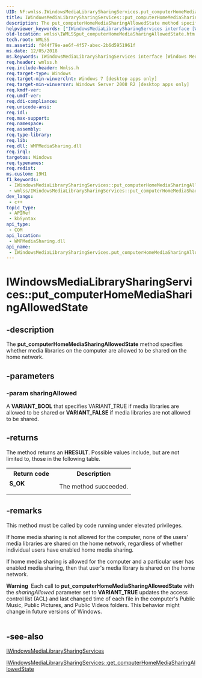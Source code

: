 ```yaml
---
UID: NF:wmlss.IWindowsMediaLibrarySharingServices.put_computerHomeMediaSharingAllowedState
title: IWindowsMediaLibrarySharingServices::put_computerHomeMediaSharingAllowedState (wmlss.h)
description: The put_computerHomeMediaSharingAllowedState method specifies whether media libraries on the computer are allowed to be shared on the home network.
helpviewer_keywords: ["IWindowsMediaLibrarySharingServices interface [Windows Media Library Sharing Services]","put_computerHomeMediaSharingAllowedState method","IWindowsMediaLibrarySharingServices.put_computerHomeMediaSharingAllowedState","IWindowsMediaLibrarySharingServices::put_computerHomeMediaSharingAllowedState","put_computerHomeMediaSharingAllowedState","put_computerHomeMediaSharingAllowedState method [Windows Media Library Sharing Services]","put_computerHomeMediaSharingAllowedState method [Windows Media Library Sharing Services]","IWindowsMediaLibrarySharingServices interface","wmlss.IWMLSSput_computerHomeMediaSharingAllowedState","wmlss/IWindowsMediaLibrarySharingServices::put_computerHomeMediaSharingAllowedState"]
old-location: wmlss\IWMLSSput_computerHomeMediaSharingAllowedState.htm
tech.root: WMLSS
ms.assetid: f844f79e-ae6f-4f57-abec-2b6d5951961f
ms.date: 12/05/2018
ms.keywords: IWindowsMediaLibrarySharingServices interface [Windows Media Library Sharing Services],put_computerHomeMediaSharingAllowedState method, IWindowsMediaLibrarySharingServices.put_computerHomeMediaSharingAllowedState, IWindowsMediaLibrarySharingServices::put_computerHomeMediaSharingAllowedState, put_computerHomeMediaSharingAllowedState, put_computerHomeMediaSharingAllowedState method [Windows Media Library Sharing Services], put_computerHomeMediaSharingAllowedState method [Windows Media Library Sharing Services],IWindowsMediaLibrarySharingServices interface, wmlss.IWMLSSput_computerHomeMediaSharingAllowedState, wmlss/IWindowsMediaLibrarySharingServices::put_computerHomeMediaSharingAllowedState
req.header: wmlss.h
req.include-header: Wmlss.h
req.target-type: Windows
req.target-min-winverclnt: Windows 7 [desktop apps only]
req.target-min-winversvr: Windows Server 2008 R2 [desktop apps only]
req.kmdf-ver: 
req.umdf-ver: 
req.ddi-compliance: 
req.unicode-ansi: 
req.idl: 
req.max-support: 
req.namespace: 
req.assembly: 
req.type-library: 
req.lib: 
req.dll: WMPMediaSharing.dll
req.irql: 
targetos: Windows
req.typenames: 
req.redist: 
ms.custom: 19H1
f1_keywords:
 - IWindowsMediaLibrarySharingServices::put_computerHomeMediaSharingAllowedState
 - wmlss/IWindowsMediaLibrarySharingServices::put_computerHomeMediaSharingAllowedState
dev_langs:
 - c++
topic_type:
 - APIRef
 - kbSyntax
api_type:
 - COM
api_location:
 - WMPMediaSharing.dll
api_name:
 - IWindowsMediaLibrarySharingServices.put_computerHomeMediaSharingAllowedState
---
```


# IWindowsMediaLibrarySharingServices::put_computerHomeMediaSharingAllowedState


## -description

The <b>put_computerHomeMediaSharingAllowedState</b> method specifies whether media libraries on the computer are allowed to be shared on the home network.

## -parameters

### -param sharingAllowed

A <b>VARIANT_BOOL</b> that specifies VARIANT_TRUE if media libraries are allowed to be shared  or <b>VARIANT_FALSE</b> if media libraries are not allowed to be shared.

## -returns

The method returns an <b>HRESULT</b>. Possible values include, but are not limited to, those in the following table.

<table>
<tr>
<th>Return code</th>
<th>Description</th>
</tr>
<tr>
<td width="40%">
<dl>
<dt><b>S_OK</b></dt>
</dl>
</td>
<td width="60%">
The method succeeded.

</td>
</tr>
</table>

## -remarks

This method must be called by code running under elevated privileges.

If home media sharing is not allowed for the computer, none of the users' media libraries are shared on the home network, regardless of whether individual users have enabled home media sharing.


If home media sharing is allowed for the computer and a particular user has enabled media sharing, then that user's media library is shared on the home network.


<div class="alert"><b>Warning</b>  Each call to <b>put_computerHomeMediaSharingAllowedState</b> with the <i>sharingAllowed</i> parameter set to <b>VARIANT_TRUE</b> updates the access control list (ACL) and last changed time  of each file in the computer's Public Music, Public Pictures, and Public Videos folders. This behavior might change in future versions of Windows.</div>
<div> </div>

## -see-also

<a href="/previous-versions/windows/desktop/api/wmlss/nn-wmlss-iwindowsmedialibrarysharingservices">IWindowsMediaLibrarySharingServices</a>



<a href="/previous-versions/windows/desktop/api/wmlss/nf-wmlss-iwindowsmedialibrarysharingservices-get_computerhomemediasharingallowedstate">IWindowsMediaLibrarySharingServices::get_computerHomeMediaSharingAllowedState</a>